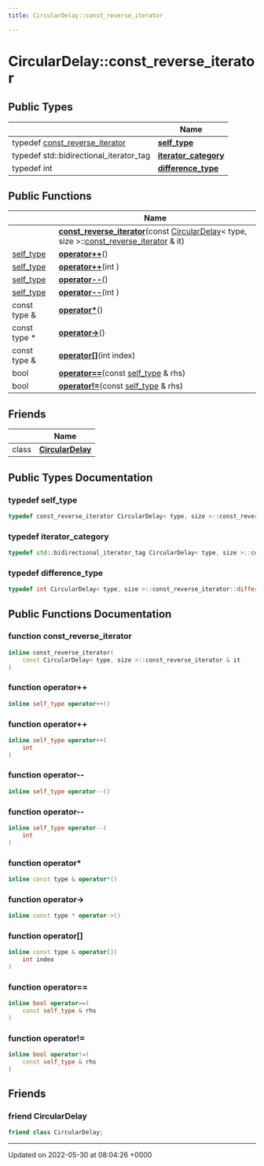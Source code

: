 ```yaml
---
title: CircularDelay::const_reverse_iterator

---
```


# CircularDelay::const_reverse_iterator





## Public Types

|                | Name           |
| -------------- | -------------- |
| typedef [const_reverse_iterator](/medusa_base/api/markdown/dsor_utils/dsor_utils/Classes/classCircularDelay_1_1const__reverse__iterator/) | **[self_type](/medusa_base/api/markdown/dsor_utils/dsor_utils/Classes/classCircularDelay_1_1const__reverse__iterator/#typedef-self-type)**  |
| typedef std::bidirectional_iterator_tag | **[iterator_category](/medusa_base/api/markdown/dsor_utils/dsor_utils/Classes/classCircularDelay_1_1const__reverse__iterator/#typedef-iterator-category)**  |
| typedef int | **[difference_type](/medusa_base/api/markdown/dsor_utils/dsor_utils/Classes/classCircularDelay_1_1const__reverse__iterator/#typedef-difference-type)**  |

## Public Functions

|                | Name           |
| -------------- | -------------- |
| | **[const_reverse_iterator](/medusa_base/api/markdown/dsor_utils/dsor_utils/Classes/classCircularDelay_1_1const__reverse__iterator/#function-const-reverse-iterator)**(const [CircularDelay](/medusa_base/api/markdown/dsor_utils/dsor_utils/Classes/classCircularDelay/)< type, size >::[const_reverse_iterator](/medusa_base/api/markdown/dsor_utils/dsor_utils/Classes/classCircularDelay_1_1const__reverse__iterator/) & it) |
| [self_type](/medusa_base/api/markdown/dsor_utils/dsor_utils/Classes/classCircularDelay_1_1const__reverse__iterator/) | **[operator++](/medusa_base/api/markdown/dsor_utils/dsor_utils/Classes/classCircularDelay_1_1const__reverse__iterator/#function-operator++)**() |
| [self_type](/medusa_base/api/markdown/dsor_utils/dsor_utils/Classes/classCircularDelay_1_1const__reverse__iterator/) | **[operator++](/medusa_base/api/markdown/dsor_utils/dsor_utils/Classes/classCircularDelay_1_1const__reverse__iterator/#function-operator++)**(int ) |
| [self_type](/medusa_base/api/markdown/dsor_utils/dsor_utils/Classes/classCircularDelay_1_1const__reverse__iterator/) | **[operator--](/medusa_base/api/markdown/dsor_utils/dsor_utils/Classes/classCircularDelay_1_1const__reverse__iterator/#function-operator--)**() |
| [self_type](/medusa_base/api/markdown/dsor_utils/dsor_utils/Classes/classCircularDelay_1_1const__reverse__iterator/) | **[operator--](/medusa_base/api/markdown/dsor_utils/dsor_utils/Classes/classCircularDelay_1_1const__reverse__iterator/#function-operator--)**(int ) |
| const type & | **[operator*](/medusa_base/api/markdown/dsor_utils/dsor_utils/Classes/classCircularDelay_1_1const__reverse__iterator/#function-operator*)**() |
| const type * | **[operator->](/medusa_base/api/markdown/dsor_utils/dsor_utils/Classes/classCircularDelay_1_1const__reverse__iterator/#function-operator->)**() |
| const type & | **[operator[]](/medusa_base/api/markdown/dsor_utils/dsor_utils/Classes/classCircularDelay_1_1const__reverse__iterator/#function-operator[])**(int index) |
| bool | **[operator==](/medusa_base/api/markdown/dsor_utils/dsor_utils/Classes/classCircularDelay_1_1const__reverse__iterator/#function-operator==)**(const [self_type](/medusa_base/api/markdown/dsor_utils/dsor_utils/Classes/classCircularDelay_1_1const__reverse__iterator/) & rhs) |
| bool | **[operator!=](/medusa_base/api/markdown/dsor_utils/dsor_utils/Classes/classCircularDelay_1_1const__reverse__iterator/#function-operator!=)**(const [self_type](/medusa_base/api/markdown/dsor_utils/dsor_utils/Classes/classCircularDelay_1_1const__reverse__iterator/) & rhs) |

## Friends

|                | Name           |
| -------------- | -------------- |
| class | **[CircularDelay](/medusa_base/api/markdown/dsor_utils/dsor_utils/Classes/classCircularDelay_1_1const__reverse__iterator/#friend-circulardelay)**  |

## Public Types Documentation

### typedef self_type

```cpp
typedef const_reverse_iterator CircularDelay< type, size >::const_reverse_iterator::self_type;
```


### typedef iterator_category

```cpp
typedef std::bidirectional_iterator_tag CircularDelay< type, size >::const_reverse_iterator::iterator_category;
```


### typedef difference_type

```cpp
typedef int CircularDelay< type, size >::const_reverse_iterator::difference_type;
```


## Public Functions Documentation

### function const_reverse_iterator

```cpp
inline const_reverse_iterator(
    const CircularDelay< type, size >::const_reverse_iterator & it
)
```


### function operator++

```cpp
inline self_type operator++()
```


### function operator++

```cpp
inline self_type operator++(
    int 
)
```


### function operator--

```cpp
inline self_type operator--()
```


### function operator--

```cpp
inline self_type operator--(
    int 
)
```


### function operator*

```cpp
inline const type & operator*()
```


### function operator->

```cpp
inline const type * operator->()
```


### function operator[]

```cpp
inline const type & operator[](
    int index
)
```


### function operator==

```cpp
inline bool operator==(
    const self_type & rhs
)
```


### function operator!=

```cpp
inline bool operator!=(
    const self_type & rhs
)
```


## Friends

### friend CircularDelay

```cpp
friend class CircularDelay;
```


-------------------------------

Updated on 2022-05-30 at 08:04:26 +0000